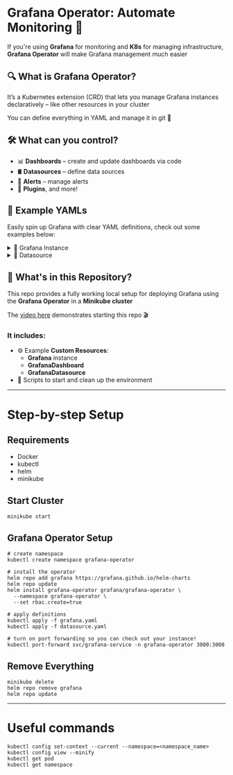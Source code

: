 # **Grafana Operator: Automate Monitoring** 🚀

If you're using **Grafana** for monitoring and **K8s** for managing infrastructure, **Grafana Operator** will make Grafana management much easier


## 🔍 What is Grafana Operator?

It’s a Kubernetes extension (CRD) that lets you manage Grafana instances declaratively – like other resources in your cluster

You can define everything in YAML and manage it in git 🙌


## 🛠️ What can you control?

- 📊 **Dashboards** – create and update dashboards via code
- 🛢️ **Datasources** – define data sources
- 🔔 **Alerts** – manage alerts
- 🔌 **Plugins**, and more!


## 🧩 Example YAMLs

Easily spin up Grafana with clear YAML definitions, check out some examples below:

<details>
<summary>🧱 Grafana Instance</summary>

```yaml
apiVersion: grafana.integreatly.org/v1beta1
kind: Grafana
metadata:
  name: grafana
  namespace: grafana-operator
  labels:
    dashboards: "grafana"
spec:
  config:
    security:
      admin_user: ...
      admin_password: ...
```

</details> 
<details> 
<summary>🔌 Datasource</summary>

```yaml
apiVersion: grafana.integreatly.org/v1beta1
kind: GrafanaDatasource
metadata:
  name: test-datasource
  namespace: grafana-operator
spec:
  instanceSelector:
    matchLabels:
      dashboards: "grafana"
  datasource:
    name: TestData DB
    type: testdata
    access: proxy
    isDefault: false
    editable: true
```
</details>

## 📂 What's in this Repository?

This repo provides a fully working local setup for deploying Grafana using the **Grafana Operator** in a **Minikube cluster**

The [video here](https://youtu.be/8QaTgDvohmo) demonstrates starting this repo 🎬

### It includes:

- ⚙️ Example **Custom Resources**:
  - **Grafana** instance
  - **GrafanaDashboard**
  - **GrafanaDatasource**
- 🔁 Scripts to start and clean up the environment


---------------------------------------------------------------------------------------------------


# Step-by-step Setup

## Requirements

- Docker
- kubectl
- helm
- minikube

## Start Cluster

```
minikube start
```

## Grafana Operator Setup

```
# create namespace
kubectl create namespace grafana-operator

# install the operator
helm repo add grafana https://grafana.github.io/helm-charts
helm repo update
helm install grafana-operator grafana/grafana-operator \
  --namespace grafana-operator \
  --set rbac.create=true

# apply definitions  
kubectl apply -f grafana.yaml
kubectl apply -f datasource.yaml

# turn on port forwarding so you can check out your instance!
kubectl port-forward svc/grafana-service -n grafana-operator 3000:3000
```

## Remove Everything

```
minikube delete
helm repo remove grafana
helm repo update
```


---


# Useful commands

```
kubectl config set-context --current --namespace=<namespace_name>
kubectl config view --minify
kubectl get pod
kubectl get namespace
```

